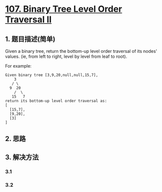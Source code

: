 # [107. Binary Tree Level Order Traversal II](https://leetcode-cn.com/problems/binary-tree-level-order-traversal-ii/)

## 1. 题目描述(简单)

Given a binary tree, return the bottom-up level order traversal of its nodes' values. (ie, from left to right, level by level from leaf to root).

For example:
```
Given binary tree [3,9,20,null,null,15,7],
    3
   / \
  9  20
    /  \
   15   7
return its bottom-up level order traversal as:
[
  [15,7],
  [9,20],
  [3]
]
```


## 2. 思路

## 3. 解决方法

### 3.1



### 3.2

